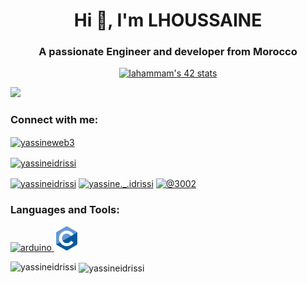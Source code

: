 <h1 align="center">Hi 👋, I'm LHOUSSAINE</h1>
<h3 align="center">A passionate Engineer and developer from Morocco</h3>

<p align = "center">
<a href="https://github.com/oakoudad/badge42"><img src="https://badge.mediaplus.ma/darkblue/lahammam" alt="lahammam's 42 stats" /></a>
</p>


![](https://komarev.com/ghpvc/?username=ahammamlho)




<h3 align="left">Connect with me:</h3>
<p align="left">
<a href="https://twitter.com/yassineweb3" target="blank"><img align="center" src="https://raw.githubusercontent.com/rahuldkjain/github-profile-readme-generator/master/src/images/icons/Social/twitter.svg" alt="yassineweb3" height="30" width="40" /></a>

<a href="https://linkedin.com/in/yassineidrissi" target="blank"><img align="center" src="https://raw.githubusercontent.com/rahuldkjain/github-profile-readme-generator/master/src/images/icons/Social/linked-in-alt.svg" alt="yassineidrissi" height="30" width="40" /></a>


<a href="https://fb.com/yassineidrissi" target="blank"><img align="center" src="https://raw.githubusercontent.com/rahuldkjain/github-profile-readme-generator/master/src/images/icons/Social/facebook.svg" alt="yassineidrissi" height="30" width="40" /></a>
<a href="https://instagram.com/yassine._.idrissi" target="blank"><img align="center" src="https://raw.githubusercontent.com/rahuldkjain/github-profile-readme-generator/master/src/images/icons/Social/instagram.svg" alt="yassine._.idrissi" height="30" width="40" /></a>
<a href="https://discord.gg/@3002" target="blank"><img align="center" src="https://raw.githubusercontent.com/rahuldkjain/github-profile-readme-generator/master/src/images/icons/Social/discord.svg" alt="@3002" height="30" width="40" /></a>
</p>

<h3 align="left">Languages and Tools:</h3>
<p align="left">
<a href="https://www.arduino.cc/" target="_blank" rel="noreferrer"> 
    <img src="https://cdn.worldvectorlogo.com/logos/arduino-1.svg" alt="arduino" width="40" height="40"/> 
</a>
 <a href="https://www.cprogramming.com/" target="_blank" rel="noreferrer"> 
 <img src="https://raw.githubusercontent.com/devicons/devicon/master/icons/c/c-original.svg" alt="c" width="40" height="40"/>
  </a>

<p>
<img align="left" src="https://github-readme-stats.vercel.app/api/top-langs?username=yassineidrissi&show_icons=true&locale=en&layout=compact" alt="yassineidrissi" />
</p>

<p>&nbsp;<img align="center" src="https://github-readme-stats.vercel.app/api?username=yassineidrissi&show_icons=true&locale=en" alt="yassineidrissi" /></p>
